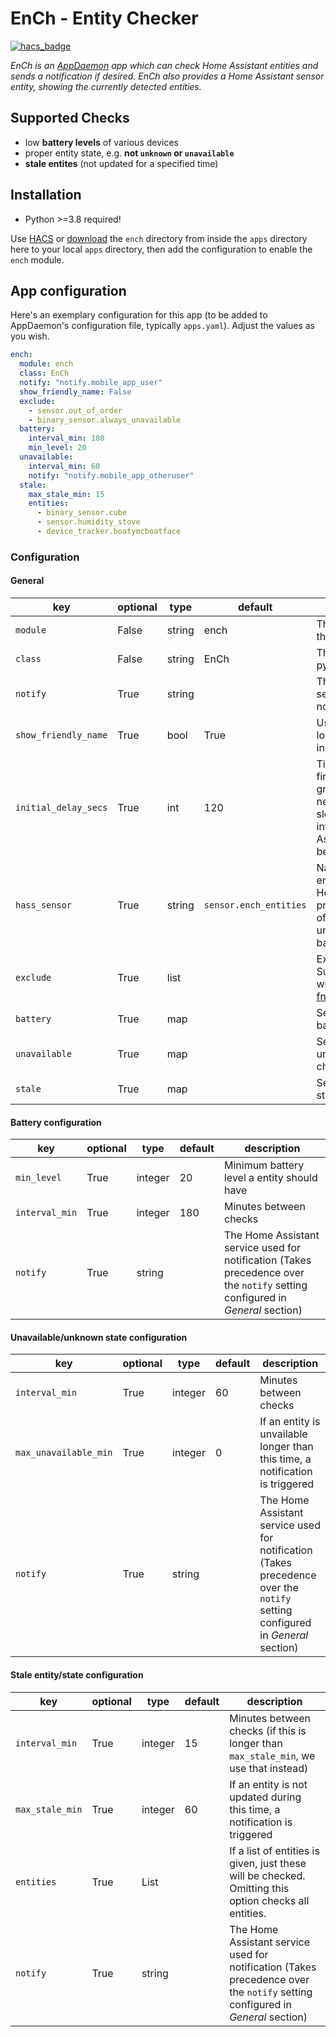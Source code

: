 # EnCh - Entity Checker

[![hacs_badge](https://img.shields.io/badge/HACS-Default-orange.svg)](https://github.com/custom-components/hacs)

*EnCh is an [AppDaemon](https://github.com/home-assistant/appdaemon) app which can check Home Assistant entities and sends a notification if desired. EnCh also provides a Home Assistant sensor entity, showing the currently detected entities.*

## Supported Checks

* low **battery levels** of various devices
* proper entity state, e.g. **not `unknown` or `unavailable`**
* **stale entites** (not updated for a specified time)

## Installation

* Python >=3.8 required!

Use [HACS](https://github.com/custom-components/hacs) or [download](https://github.com/benleb/ad-ench/releases) the `ench` directory from inside the `apps` directory here to your local `apps` directory, then add the configuration to enable the `ench` module.

## App configuration

Here's an exemplary configuration for this app (to be added to AppDaemon's configuration file, typically `apps.yaml`). Adjust the values as you wish.

```yaml
ench:
  module: ench
  class: EnCh
  notify: "notify.mobile_app_user"
  show_friendly_name: False
  exclude:
    - sensor.out_of_order
    - binary_sensor.always_unavailable
  battery:
    interval_min: 180
    min_level: 20
  unavailable:
    interval_min: 60
    notify: "notify.mobile_app_otheruser"
  stale:
    max_stale_min: 15
    entities:
      - binary_sensor.cube
      - sensor.humidity_stove
      - device_tracker.boatymcboatface
```

### Configuration

#### General

key | optional | type | default | description
-- | -- | -- | -- | --
`module` | False | string | ench | The module name of the app.
`class` | False | string | EnCh | The name of the python class.
`notify` | True | string | | The Home Assistant service used for notification
`show_friendly_name` | True | bool | True | Use friendly name in logs/notifications instead of entity id.
`initial_delay_secs` | True | int | 120 | Time to wait before first checks. This grace-period is necessary to give slow devices and integrations in Home Assistant a chance to become "available".
`hass_sensor` | True | string | `sensor.ench_entities` | Name of the sensor entity created in Home Assistant which provides the number of unavailable/stale/low-battery entities
`exclude` | True | list | | Excluded entities. Supports wildcard/patterns via [fnmatch](https://docs.python.org/3/library/fnmatch.html)
`battery` | True | map | | Set to enable low battery check
`unavailable` | True | map | | Set to enable unavailable state check
`stale` | True | map | | Set to enable stale state/entity check

#### Battery configuration

key | optional | type | default | description
-- | -- | -- | -- | --
`min_level` | True | integer | 20 | Minimum battery level a entity should have
`interval_min` | True | integer | 180 | Minutes between checks
`notify` | True | string | | The Home Assistant service used for notification (Takes precedence over the `notify` setting configured in *General* section)

#### Unavailable/unknown state configuration

key | optional | type | default | description
-- | -- | -- | -- | --
`interval_min` | True | integer | 60 | Minutes between checks
`max_unavailable_min` | True | integer | 0 | If an entity is unvailable longer than this time, a notification is triggered
`notify` | True | string | | The Home Assistant service used for notification (Takes precedence over the `notify` setting configured in *General* section)

#### Stale entity/state configuration

key | optional | type | default | description
-- | -- | -- | -- | --
`interval_min` | True | integer | 15 | Minutes between checks (if this is longer than `max_stale_min`, we use that instead)
`max_stale_min` | True | integer | 60 | If an entity is not updated during this time, a notification is triggered
`entities` | True | List | | If a list of entities is given, just these will be checked. Omitting this option checks all entities.
`notify` | True | string | | The Home Assistant service used for notification (Takes precedence over the `notify` setting configured in *General* section)
